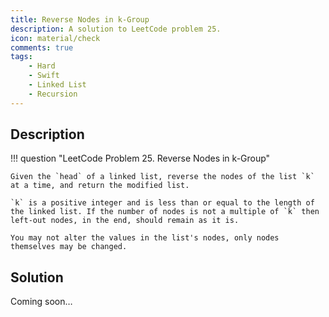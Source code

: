 ```yaml
---
title: Reverse Nodes in k-Group
description: A solution to LeetCode problem 25.
icon: material/check
comments: true
tags:
    - Hard
    - Swift
    - Linked List
    - Recursion
---
```


## Description

!!! question "LeetCode Problem 25. Reverse Nodes in k-Group"

    Given the `head` of a linked list, reverse the nodes of the list `k` at a time, and return the modified list.

    `k` is a positive integer and is less than or equal to the length of the linked list. If the number of nodes is not a multiple of `k` then left-out nodes, in the end, should remain as it is.

    You may not alter the values in the list's nodes, only nodes themselves may be changed.

## Solution

Coming soon…